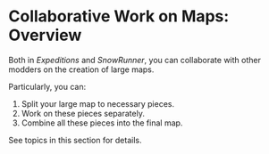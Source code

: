 # Collaborative Work on Maps: Overview

Both in *Expeditions* and *SnowRunner*, you can collaborate with other modders on the creation of large maps.

Particularly, you can:

1.  Split your large map to necessary pieces.
2.  Work on these pieces separately.
3.  Combine all these pieces into the final map.

See topics in this section for details.

